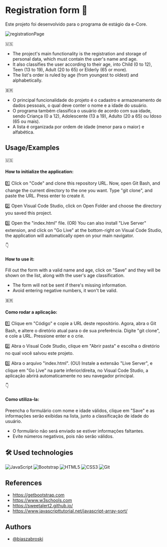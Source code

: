 # Registration form :memo:

Este projeto foi desenvolvido para o programa de estágio da e-Core. 

![registrationPage](https://user-images.githubusercontent.com/101815001/185814085-23d84e0b-7183-4240-bbcc-934bbd2eb83e.png)

:us:	
- The project's main functionality is the registration and storage of personal data, which must contain the user's name and age. 
- It also classifies the user according to their age, into Child (0 to 12), Teen (13 to 19), Adult (20 to 65) or Elderly (65 or more). 
- The list's order is ruled by age (from youngest to oldest) and alphabetically.

:brazil:
- O principal funcionalidade do projeto é o cadastro e armazenamento de dados pessoais, o qual deve conter o nome e a idade do usuário. 
- O programa também classifica o usuário de acordo com sua idade, sendo Criança (0 a 12), Adolescente (13 a 19), Adulto (20 a 65) ou Idoso (65 ou mais). 
- A lista é organizada por ordem de idade (menor para o maior) e alfabética.

## Usage/Examples

:us: <h4>How to initialize the application:</h4>

:one: Click on "Code" and clone this repository URL. Now, open Git Bash, and change the current directory to the one you want. Type "git clone", and paste the URL. Press enter to create it. 

:two: Open Visual Code Studio, click on Open Folder and choose the directory you saved this project.

:three: Open the "index.html" file. (OR) You can also install "Live Server" extension, and click on "Go Live" at the bottom-right on Visual Code Studio, the application will automatically open on your main navigator.

:point_down:<h4>How to use it:</h4>

Fill out the form with a valid name and age, click on "Save" and they will be shown on the list, along with the user's age classification.

- The form will not be sent if there's missing information.
- Avoid entering negative numbers, it won't be valid.


:brazil: <h4>Como rodar  a aplicação:</h4>

:one: Clique em "Código" e copie a URL deste repositório. Agora, abra o Git Bash, e altere o diretório atual para o de sua preferência. Digite "git clone", e cole a URL. Pressione enter e o crie. 

:two: Abra o Visual Code Studio, clique em "Abrir pasta" e escolha o diretório no qual você salvou este projeto.

:three: Abra o arquivo "index.html". (OU) Instale a extensão "Live Server", e clique em "Go Live" na parte inferior/direita, no Visual Code Studio, a aplicação abrirá automaticamente no seu navegador principal.

:point_down:<h4>Como utiliza-la:</h4>

Preencha o formulário com nome e idade válidos, clique em "Save" e as informações serão exibidas na lista, junto a classificação de idade do usuário.

- O formulário não será enviado se estiver informações faltantes.
- Evite números negativos, pois não serão válidos.



## 🛠 Used technologies
![JavaScript](https://img.shields.io/badge/-JavaScript-yellow?style=flat-square&logo=javascript) ![Bootstrap](https://img.shields.io/badge/-Bootstrap-563D7C?style=flat-square&logo=bootstrap) ![HTML5](https://img.shields.io/badge/-HTML5-E34F26?style=flat-square&logo=html5&logoColor=white) ![CSS3](https://img.shields.io/badge/-CSS3-1572B6?style=flat-square&logo=css3) ![Git](https://img.shields.io/badge/-Git-black?style=flat-square&logo=git)

## References
 - https://getbootstrap.com
 - https://www.w3schools.com
 - https://sweetalert2.github.io/
 - https://www.javascripttutorial.net/javascript-array-sort/


## Authors

- [@biaszabroski](https://www.github.com/biaszabroski) 
